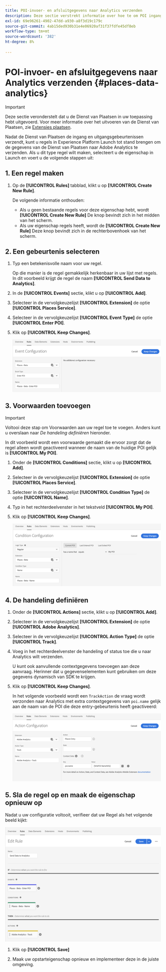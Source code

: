 ```yaml
---
title: POI-invoer- en afsluitgegevens naar Analytics verzenden
description: Deze sectie verstrekt informatie over hoe te om POI ingang en uitgangsgegevens naar Analytics te verzenden.
exl-id: 69e96261-4902-47dd-a930-a8f3d19c179c
source-git-commit: 4ab15ded930b31e4e06920af31f37fdfe45df8eb
workflow-type: tm+mt
source-wordcount: '382'
ht-degree: 8%

---
```


# POI-invoer- en afsluitgegevens naar Analytics verzenden {#places-data-analytics}


>[!IMPORTANT]
>
>Deze sectie veronderstelt dat u de Dienst van Plaatsen in uw toepassing hebt uitgevoerd. Voor meer informatie over het uitvoeren van de Dienst van Plaatsen, zie [Extensies plaatsen](/help/places-ext-aep-sdks/places-extension/places-extension.md).

Nadat de Dienst van Plaatsen de ingang en uitgangsgebeurtenissen verzendt, kunt u regels in Experience Platform Launch tot stand brengen om de gegevens van de Dienst van Plaatsen naar Adobe Analytics te verzenden. Als u dit type regel wilt maken, selecteert u de eigenschap in Launch en voert u de volgende stappen uit:

## 1. Een regel maken

1. Op de **[!UICONTROL Rules]** tabblad, klikt u op **[!UICONTROL Create New Rule]**.

   De volgende informatie onthouden:

   * Als u geen bestaande regels voor deze eigenschap hebt, wordt **[!UICONTROL Create New Rule]** De knop bevindt zich in het midden van het scherm.
   * Als uw eigenschap regels heeft, wordt de **[!UICONTROL Create New Rule]** Deze knop bevindt zich in de rechterbovenhoek van het scherm.

## 2. Een gebeurtenis selecteren

1. Typ een betekenisvolle naam voor uw regel.

   Op die manier is de regel gemakkelijk herkenbaar in uw lijst met regels. In dit voorbeeld krijgt de regel de naam **[!UICONTROL Send Data to Analytics]**.

1. In de **[!UICONTROL Events]** sectie, klikt u op **[!UICONTROL Add]**.

1. Selecteer in de vervolgkeuzelijst **[!UICONTROL Extension]** de optie **[!UICONTROL Places Service]**.

1. Selecteer in de vervolgkeuzelijst **[!UICONTROL Event Type]** de optie **[!UICONTROL Enter POI]**.

1. Klik op **[!UICONTROL Keep Changes]**.

   ![&quot;select an event&quot;](/help/assets/pt-selectEvent.png)


## 3. Voorwaarden toevoegen

>[!IMPORTANT]
>
>Voltooi deze stap om Voorwaarden aan uw regel toe te voegen. Anders kunt u overslaan naar *De handeling definiëren* hieronder.

In dit voorbeeld wordt een voorwaarde gemaakt die ervoor zorgt dat de regel alleen wordt geactiveerd wanneer de naam van de huidige POI gelijk is **[!UICONTROL My POI]**.

1. Onder de **[!UICONTROL Conditions]** sectie, klikt u op **[!UICONTROL Add]**.

1. Selecteer in de vervolgkeuzelijst **[!UICONTROL Extension]** de optie **[!UICONTROL Places Service]**.

1. Selecteer in de vervolgkeuzelijst **[!UICONTROL Condition Type]** de optie **[!UICONTROL Name]**.

1. Typ in het rechterdeelvenster in het tekstveld **[!UICONTROL My POI]**.

1. Klik op **[!UICONTROL Keep Changes]**.

   ![&quot;een voorwaarde instellen&quot;](/help/assets/pt-setCondition.png)


## 4. De handeling definiëren

1. Onder de **[!UICONTROL Actions]** sectie, klikt u op **[!UICONTROL Add]**.

1. Selecteer in de vervolgkeuzelijst **[!UICONTROL Extension]** de optie **[!UICONTROL Adobe Analytics]**.

1. Selecteer in de vervolgkeuzelijst **[!UICONTROL Action Type]** de optie **[!UICONTROL Track]**.

1. Voeg in het rechterdeelvenster de handeling of status toe die u naar Analytics wilt verzenden.

   U kunt ook aanvullende contextgegevens toevoegen aan deze aanvraag. Herinner dat u gegevenselementen kunt gebruiken om deze gegevens dynamisch van SDK te krijgen.

1. Klik op **[!UICONTROL Keep Changes]**.

   In het volgende voorbeeld wordt een `TrackAction` de vraag wordt verzonden naar Analytics met extra contextgegevens van `poi.name` gelijk aan de naam van de POI die deze entry-gebeurtenis heeft geactiveerd:

   ![&quot;Een handeling instellen&quot;](/help/assets/pt-setAction.png)

## 5. Sla de regel op en maak de eigenschap opnieuw op

Nadat u uw configuratie voltooit, verifieer dat uw Regel als het volgende beeld kijkt:

![&quot;rule is created&quot;](/help/assets/pt-ruleComplete.png)

1. Klik op **[!UICONTROL Save]**

1. Maak uw opstarteigenschap opnieuw en implementeer deze in de juiste omgeving.
